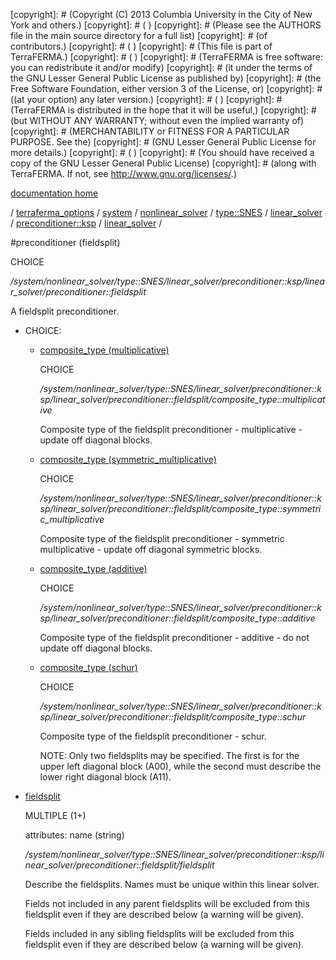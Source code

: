[copyright]: # (Copyright (C) 2013 Columbia University in the City of New York and others.)
[copyright]: # ( )
[copyright]: # (Please see the AUTHORS file in the main source directory for a full list)
[copyright]: # (of contributors.)
[copyright]: # ( )
[copyright]: # (This file is part of TerraFERMA.)
[copyright]: # ( )
[copyright]: # (TerraFERMA is free software: you can redistribute it and/or modify)
[copyright]: # (it under the terms of the GNU Lesser General Public License as published by)
[copyright]: # (the Free Software Foundation, either version 3 of the License, or)
[copyright]: # ((at your option) any later version.)
[copyright]: # ( )
[copyright]: # (TerraFERMA is distributed in the hope that it will be useful,)
[copyright]: # (but WITHOUT ANY WARRANTY; without even the implied warranty of)
[copyright]: # (MERCHANTABILITY or FITNESS FOR A PARTICULAR PURPOSE. See the)
[copyright]: # (GNU Lesser General Public License for more details.)
[copyright]: # ( )
[copyright]: # (You should have received a copy of the GNU Lesser General Public License)
[copyright]: # (along with TerraFERMA. If not, see <http://www.gnu.org/licenses/>.)

[documentation home](Documentation)

/ [terraferma_options](../../../../../../../terraferma_options) / [system](../../../../../../system) / [nonlinear_solver](../../../../../nonlinear_solver) / [type::SNES](../../../../type__SNES) / [linear_solver](../../../linear_solver) / [preconditioner::ksp](../../preconditioner__ksp) / [linear_solver](../linear_solver) /

#preconditioner (fieldsplit)

CHOICE 

*/system/nonlinear_solver/type::SNES/linear_solver/preconditioner::ksp/linear_solver/preconditioner::fieldsplit*

A fieldsplit preconditioner.

* CHOICE:
    * [composite_type (multiplicative)](preconditioner__fieldsplit/composite_type__multiplicative "child")

        CHOICE 

        */system/nonlinear_solver/type::SNES/linear_solver/preconditioner::ksp/linear_solver/preconditioner::fieldsplit/composite_type::multiplicative*

        Composite type of the fieldsplit preconditioner - multiplicative - update off diagonal blocks.

    * [composite_type (symmetric_multiplicative)](preconditioner__fieldsplit/composite_type__symmetric_multiplicative "child")

        CHOICE 

        */system/nonlinear_solver/type::SNES/linear_solver/preconditioner::ksp/linear_solver/preconditioner::fieldsplit/composite_type::symmetric_multiplicative*

        Composite type of the fieldsplit preconditioner - symmetric multiplicative - update off diagonal symmetric blocks.

    * [composite_type (additive)](preconditioner__fieldsplit/composite_type__additive "child")

        CHOICE 

        */system/nonlinear_solver/type::SNES/linear_solver/preconditioner::ksp/linear_solver/preconditioner::fieldsplit/composite_type::additive*

        Composite type of the fieldsplit preconditioner - additive - do not update off diagonal blocks.

    * [composite_type (schur)](preconditioner__fieldsplit/composite_type__schur "child")

        CHOICE 

        */system/nonlinear_solver/type::SNES/linear_solver/preconditioner::ksp/linear_solver/preconditioner::fieldsplit/composite_type::schur*

        Composite type of the fieldsplit preconditioner - schur.
        
        NOTE: Only two fieldsplits may be specified.  The first is for the upper left diagonal block (A00),
        while the second must describe the lower right diagonal block (A11).

* [fieldsplit](preconditioner__fieldsplit/fieldsplit "child")

    MULTIPLE (1+) 

    attributes: name (string) 

    */system/nonlinear_solver/type::SNES/linear_solver/preconditioner::ksp/linear_solver/preconditioner::fieldsplit/fieldsplit*

    Describe the fieldsplits.  Names must be unique within this linear solver.
    
    Fields not included in any parent fieldsplits will be excluded from this fieldsplit 
    even if they are described below (a warning will be given).
    
    Fields included in any sibling fieldsplits will be excluded from this fieldsplit
    even if they are described below (a warning will be given).

[autogenerated]: # (This file was automatically generated from the schema file:/home/cwilson/repos/github/TerraFERMA/TerraFERMA/buckettools/schemas/solvers.rng.)

